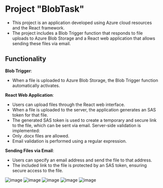 # Project "BlobTask"
- This project is an application developed using Azure cloud resources and the React framework. 
- The project includes a Blob Trigger function that responds to file uploads to Azure Blob Storage and a React web application that allows sending these files via email.

## Functionality
**Blob Trigger**:

- When a file is uploaded to Azure Blob Storage, the Blob Trigger function automatically activates.
  
**React Web Application**:

- Users can upload files through the React web interface.
- When a file is uploaded to the server, the application generates an SAS token for that file.
- The generated SAS token is used to create a temporary and secure link to the file, which can be sent via email.
Server-side validation is implemented:
- Only .docx files are allowed.
- Email validation is performed using a regular expression.

**Sending Files via Email**:

- Users can specify an email address and send the file to that address.
- The included link to the file is protected by an SAS token, ensuring secure access to the file.
  
![image](https://github.com/pavelvichev/ReenbitTechTask/assets/71034124/81043ad3-f664-45af-bd9f-19e27ad231a4)
![image](https://github.com/pavelvichev/ReenbitTechTask/assets/71034124/1c29206d-02d5-473d-9c17-94fbe324f3ae)
![image](https://github.com/pavelvichev/ReenbitTechTask/assets/71034124/074746fe-1004-4cc8-88f5-85e66dfdc855)
![image](https://github.com/pavelvichev/ReenbitTechTask/assets/71034124/7f940707-92c7-45ca-aaf4-321cb05e1140)
![image](https://github.com/pavelvichev/ReenbitTechTask/assets/71034124/4ed775cc-79c4-45b6-bd8f-e8d0c20f6dde)




